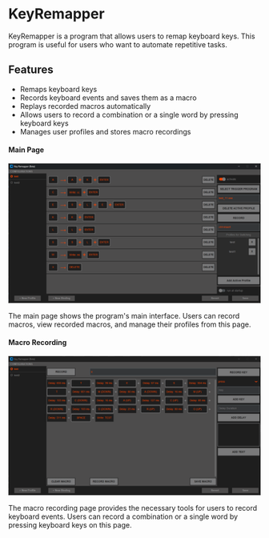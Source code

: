 # KeyRemapper

KeyRemapper is a program that allows users to remap keyboard keys. This program is useful for users who want to automate repetitive tasks.

## Features

* Remaps keyboard keys
* Records keyboard events and saves them as a macro
* Replays recorded macros automatically
* Allows users to record a combination or a single word by pressing keyboard keys
* Manages user profiles and stores macro recordings

#### Main Page

![Main Page](img/Screenshot_main.png)

The main page shows the program's main interface. Users can record macros, view recorded macros, and manage their profiles from this page.

#### Macro Recording

![Macro Recording](img/Screenshot_macro.png)

The macro recording page provides the necessary tools for users to record keyboard events. Users can record a combination or a single word by pressing keyboard keys on this page.